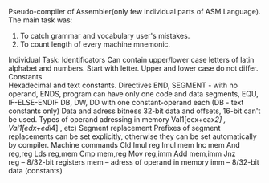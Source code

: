 Pseudo-compiler of Assembler(only few individual parts of ASM Language).
The main task was:
1) To catch grammar and vocabulary user's mistakes.
2) To count length of every machine mnemonic.

Individual Task:
  Identificators 
Can contain upper/lower case letters of latin alphabet and numbers. Start with letter. Upper and lower case do not differ.  
  Constants  
Hexadecimal and text constants. 
  Directives 
END, SEGMENT - with no operand, ENDS, program can have only one code and data segments, EQU, IF-ELSE-ENDIF 
DB, DW, DD with one constant-operand each (DB - text constants only) 
  Data and adress bitness 
32-bit data and offsets, 16-bit can't be used. 
  Types of operand adressing in memory 
Val1[ecx+eax*2] , Val1[edx+edi*4] , etc) 
  Segment replacement 
Prefixes of segment replacements can be set explicitly, otherwise they can be set automatically by compiler.
  Machine commands
Cld 
Imul reg
Imul mem
Inc mem 
And reg,reg 
Lds reg,mem 
Cmp mem,reg 
Mov reg,imm 
Add mem,imm 
Jnz     
reg – 8/32-bit registers
mem – adress of operand in memory 
imm – 8/32-bit data (constants)
